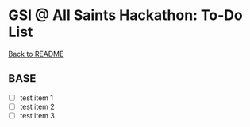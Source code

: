 # GSI @ All Saints Hackathon: To-Do List

[Back to README](./README.md)

## BASE

- [ ] test item 1
- [ ] test item 2
- [ ] test item 3